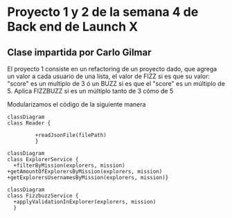 # Proyecto 1 y 2 de la semana 4 de Back end de Launch X
## Clase impartida por Carlo Gilmar

El proyecto 1 consiste en un refactoring de un proyecto dado, que agrega un valor a cada usuario de una lista, el valor de FIZZ si es que su valor: "score" es un multiplo de 3 ó un BUZZ si es que el "score" es un múltiplo de 5. Aplica FIZZBUZZ si es un múltiplo tanto de 3 cómo de 5

Modularizamos el código de la siguiente manera
```mermaid
classDiagram
class Reader {
  
         +readJsonFile(filePath)
         }
```
```mermaid
classDiagram
class ExplorerService {
  +filterByMission(explorers, mission)
+getAmountOfExplorersByMission(explorers, mission)
+getExplorersUsernamesByMission(explorers, mission)}
```
```mermaid
classDiagram
class FizzbuzzService {
  +applyValidationInExplorer(explorers, mission)
  }
```
